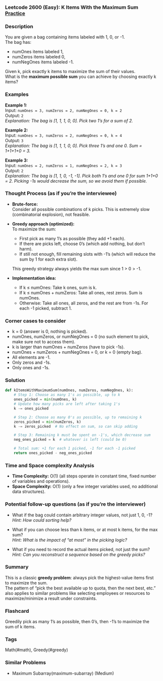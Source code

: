 ### Leetcode 2600 (Easy): K Items With the Maximum Sum [Practice](https://leetcode.com/problems/k-items-with-the-maximum-sum)

### Description  
You are given a bag containing items labeled with 1, 0, or -1.  
The bag has:
- numOnes items labeled 1,
- numZeros items labeled 0,
- numNegOnes items labeled -1.

Given k, pick exactly k items to maximize the sum of their values.  
What is the **maximum possible sum** you can achieve by choosing exactly k items?

### Examples  

**Example 1:**  
Input: `numOnes = 3, numZeros = 2, numNegOnes = 0, k = 2`  
Output: `2`  
*Explanation: The bag is [1, 1, 1, 0, 0]. Pick two 1’s for a sum of 2.*

**Example 2:**  
Input: `numOnes = 3, numZeros = 2, numNegOnes = 0, k = 4`  
Output: `3`  
*Explanation: The bag is [1, 1, 1, 0, 0]. Pick three 1’s and one 0. Sum = 1+1+1+0 = 3.*

**Example 3:**  
Input: `numOnes = 2, numZeros = 1, numNegOnes = 2, k = 3`  
Output: `2`  
*Explanation: The bag is [1, 1, 0, -1, -1]. Pick both 1’s and one 0 for sum 1+1+0 = 2. Picking -1s would decrease the sum, so we avoid them if possible.*

### Thought Process (as if you’re the interviewee)  

- **Brute-force:**  
  Consider all possible combinations of k picks. This is extremely slow (combinatorial explosion), not feasible.

- **Greedy approach (optimized):**  
  To maximize the sum:
  - First pick as many 1’s as possible (they add +1 each).
  - If there are picks left, choose 0’s (which add nothing, but don’t harm).
  - If still not enough, fill remaining slots with -1’s (which will reduce the sum by 1 for each extra slot).
  
  This greedy strategy always yields the max sum since 1 > 0 > -1.

- **Implementation idea:**  
  - If k ≤ numOnes: Take k ones, sum is k.
  - If k ≤ numOnes + numZeros: Take all ones, rest zeros. Sum is numOnes.
  - Otherwise: Take all ones, all zeros, and the rest are from -1s. For each -1 picked, subtract 1.


### Corner cases to consider  
- k = 0 (answer is 0, nothing is picked).
- numOnes, numZeros, or numNegOnes = 0 (no such element to pick, make sure not to access them).
- k is larger than numOnes + numZeros (have to pick -1s).
- numOnes + numZeros + numNegOnes = 0, or k = 0 (empty bag).
- All elements are -1.
- Only zeros and -1s.
- Only ones and -1s.


### Solution

```python
def kItemsWithMaximumSum(numOnes, numZeros, numNegOnes, k):
    # Step 1: Choose as many 1's as possible, up to k
    ones_picked = min(numOnes, k)
    # Update how many picks are left after taking 1's
    k -= ones_picked

    # Step 2: Choose as many 0's as possible, up to remaining k
    zeros_picked = min(numZeros, k)
    k -= zeros_picked  # No effect on sum, so can skip adding

    # Step 3: Remaining k must be spent on -1's, which decrease sum
    neg_ones_picked = k  # whatever is left (could be 0)

    # Total sum: +1 for each 1 picked, -1 for each -1 picked
    return ones_picked - neg_ones_picked
```

### Time and Space complexity Analysis  

- **Time Complexity:** O(1) (all steps operate in constant time, fixed number of variables and operations).
- **Space Complexity:** O(1) (only a few integer variables used, no additional data structures).

### Potential follow-up questions (as if you’re the interviewer)  

- What if the bag could contain arbitrary integer values, not just 1, 0, -1?  
  *Hint: How could sorting help?*

- What if you can choose less than k items, or at most k items, for the max sum?  
  *Hint: What is the impact of “at most” in the picking logic?*

- What if you need to record the actual items picked, not just the sum?  
  *Hint: Can you reconstruct a sequence based on the greedy picks?*

### Summary
This is a classic **greedy problem**: always pick the highest-value items first to maximize the sum.  
The pattern of “pick the best available up to quota, then the next best, etc.” also applies to similar problems like selecting employees or resources to maximize/minimize a result under constraints.


### Flashcard
Greedily pick as many 1’s as possible, then 0’s, then -1’s to maximize the sum of k items.

### Tags
Math(#math), Greedy(#greedy)

### Similar Problems
- Maximum Subarray(maximum-subarray) (Medium)